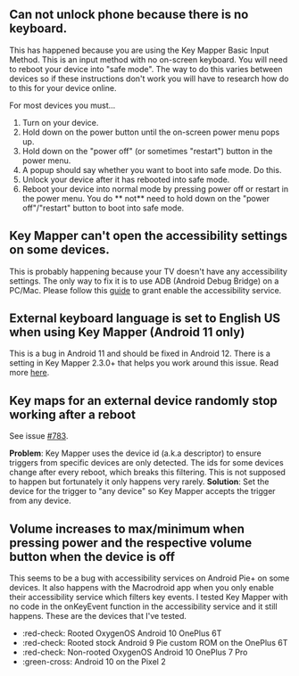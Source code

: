 ## Can not unlock phone because there is no keyboard.

This has happened because you are using the Key Mapper Basic Input Method. This is an input method
with no on-screen keyboard. You will need to reboot your device into "safe mode". The way to do this
varies between devices so if these instructions don't work you will have to research how do to this
for your device online.

For most devices you must...

1. Turn on your device.
2. Hold down on the power button until the on-screen power menu pops up.
3. Hold down on the "power off" (or sometimes "restart") button in the power menu.
4. A popup should say whether you want to boot into safe mode. Do this.
5. Unlock your device after it has rebooted into safe mode.
6. Reboot your device into normal mode by pressing power off or restart in the power menu. You do **
   not** need to hold down on the "power off"/"restart" button to boot into safe mode.

## Key Mapper can't open the accessibility settings on some devices.

This is probably happening because your TV doesn't have any accessibility settings. The only way to
fix it is to use ADB (Android Debug Bridge) on a PC/Mac. Please follow
this [guide](user-guide/adb-permissions.md#enabling-the-accessibility-service) to grant enable the
accessibility service.

## External keyboard language is set to English US when using Key Mapper (Android 11 only)

This is a bug in Android 11 and should be fixed in Android 12. There is a setting in Key Mapper
2.3.0+ that helps you work around this issue. Read
more [here](https://keymapperorg.github.io/KeyMapper/redirects/android-11-device-id-bug-work-around).

## Key maps for an external device randomly stop working after a reboot

See issue [#783](https://github.com/sds100/KeyMapper/issues/783).

**Problem**: Key Mapper uses the device id (a.k.a descriptor) to ensure triggers from specific
devices are only detected. The ids for some devices change after every reboot, which breaks this
filtering. This is not supposed to happen but fortunately it only happens very rarely.
**Solution**: Set the device for the trigger to "any device" so Key Mapper accepts the trigger from
any device.

## Volume increases to max/minimum when pressing power and the respective volume button when the device is off

This seems to be a bug with accessibility services on Android Pie+ on some devices. It also happens with the Macrodroid app when you only enable their accessibility service which filters key events. I tested Key Mapper with no code in the onKeyEvent function in the accessibility service and it still happens. These are the devices that I've tested.

- :red-check: Rooted OxygenOS Android 10 OnePlus 6T
- :red-check: Rooted stock Android 9 Pie custom ROM on the OnePlus 6T
- :red-check: Non-rooted OxygenOS Android 10 OnePlus 7 Pro
- :green-cross: Android 10 on the Pixel 2
